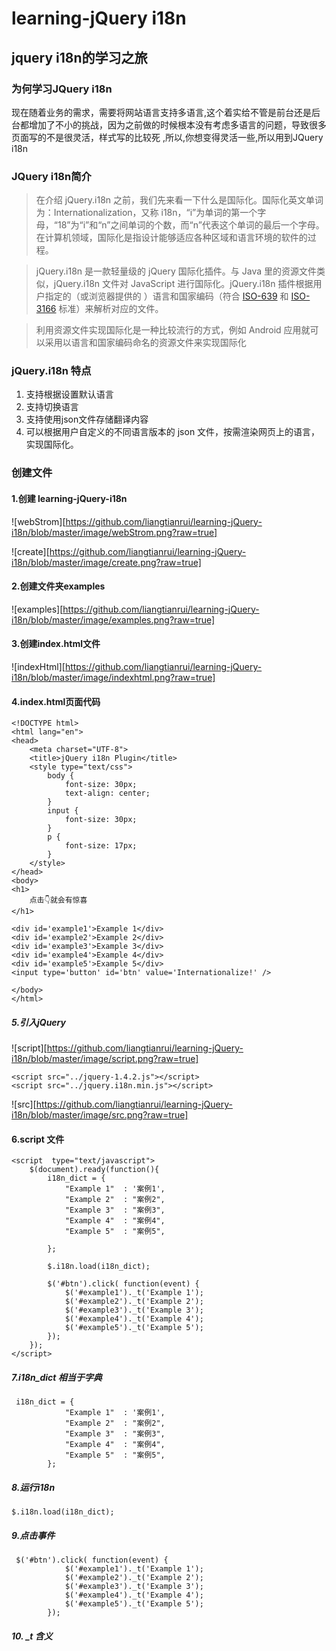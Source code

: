 # learning-jQuery i18n

## jquery i18n的学习之旅

### 为何学习JQuery i18n

现在随着业务的需求，需要将网站语言支持多语言,这个着实给不管是前台还是后台都增加了不小的挑战，因为之前做的时候根本没有考虑多语言的问题，导致很多页面写的不是很灵活，样式写的比较死 ,所以,你想变得灵活一些,所以用到JQuery i18n

### JQuery i18n简介

> 在介绍 jQuery.i18n 之前，我们先来看一下什么是国际化。国际化英文单词为：Internationalization，又称 i18n，“i”为单词的第一个字母，“18”为“i”和“n”之间单词的个数，而“n”代表这个单词的最后一个字母。在计算机领域，国际化是指设计能够适应各种区域和语言环境的软件的过程。

> jQuery.i18n 是一款轻量级的 jQuery 国际化插件。与 Java 里的资源文件类似，jQuery.i18n 文件对 JavaScript 进行国际化。jQuery.i18n 插件根据用户指定的（或浏览器提供的 ）语言和国家编码（符合 [ISO-639](https://baike.baidu.com/item/iso%20639) 和 [ISO-3166](https://baike.baidu.com/item/ISO%203166-1/5269555?fr=aladdin) 标准）来解析对应的文件。

> 利用资源文件实现国际化是一种比较流行的方式，例如 Android 应用就可以采用以语言和国家编码命名的资源文件来实现国际化

### jQuery.i18n 特点

1. 支持根据设置默认语言
2. 支持切换语言
3. 支持使用json文件存储翻译内容
4. 可以根据用户自定义的不同语言版本的 json 文件，按需渲染网页上的语言，实现国际化。

### 创建文件

#### 1.创建 learning-jQuery-i18n	

![webStrom][https://github.com/liangtianrui/learning-jQuery-i18n/blob/master/image/webStrom.png?raw=true]

![create][https://github.com/liangtianrui/learning-jQuery-i18n/blob/master/image/create.png?raw=true]

#### 2.创建文件夹examples

![examples][https://github.com/liangtianrui/learning-jQuery-i18n/blob/master/image/examples.png?raw=true]



#### 3.创建index.html文件

![indexHtml][https://github.com/liangtianrui/learning-jQuery-i18n/blob/master/image/indexhtml.png?raw=true]

#### 4.index.html页面代码

```
<!DOCTYPE html>
<html lang="en">
<head>
    <meta charset="UTF-8">
    <title>jQuery i18n Plugin</title>
    <style type="text/css">
        body {
            font-size: 30px;
            text-align: center;
        }
        input {
            font-size: 30px;
        }
        p {
            font-size: 17px;
        }
    </style>
</head>
<body>
<h1>
    点击👇就会有惊喜
</h1>

<div id='example1'>Example 1</div>
<div id='example2'>Example 2</div>
<div id='example3'>Example 3</div>
<div id='example4'>Example 4</div>
<div id='example5'>Example 5</div>
<input type='button' id='btn' value='Internationalize!' />

</body>
</html>
```

##### 5.引入jQuery

![script][https://github.com/liangtianrui/learning-jQuery-i18n/blob/master/image/script.png?raw=true]

```
<script src="../jquery-1.4.2.js"></script>
<script src="../jquery.i18n.min.js"></script>

```

![src][https://github.com/liangtianrui/learning-jQuery-i18n/blob/master/image/src.png?raw=true]

#### 6.script 文件

```
<script  type="text/javascript">
    $(document).ready(function(){
        i18n_dict = {
            "Example 1"  : '案例1',
            "Example 2"  : "案例2",
            "Example 3"  : "案例3",
            "Example 4"  : "案例4",
            "Example 5"  : "案例5",

        };

        $.i18n.load(i18n_dict);

        $('#btn').click( function(event) {
            $('#example1')._t('Example 1');
            $('#example2')._t('Example 2');
            $('#example3')._t('Example 3');
            $('#example4')._t('Example 4');
            $('#example5')._t('Example 5');
        });
    });
</script>
```

##### 7.i18n_dict 相当于字典

```
 i18n_dict = {
            "Example 1"  : '案例1',
            "Example 2"  : "案例2",
            "Example 3"  : "案例3",
            "Example 4"  : "案例4",
            "Example 5"  : "案例5",
        };
```

##### 8.运行i18n

```
$.i18n.load(i18n_dict);
```

##### 9.点击事件

```
 $('#btn').click( function(event) {
            $('#example1')._t('Example 1');
            $('#example2')._t('Example 2');
            $('#example3')._t('Example 3');
            $('#example4')._t('Example 4');
            $('#example5')._t('Example 5');
        });
```

##### 10. _t 含义



